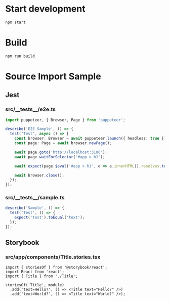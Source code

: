 # Start development

```bash
npm start
```

# Build

```bash
npm run build
```

# Source Import Sample

## Jest 
<!-- import src/__tests__/*.{js,jsx,ts,tsx} --title-tag h3 -->

### src/\_\_tests\_\_/e2e.ts


```ts
import puppeteer, { Browser, Page } from 'puppeteer';

describe('E2E Sample', () => {
  test('Test', async () => {
    const browser: Browser = await puppeteer.launch({ headless: true });
    const page: Page = await browser.newPage();

    await page.goto('http://localhost:3100');
    await page.waitForSelector('#app > h1');

    await expect(page.$eval('#app > h1', e => e.innerHTML)).resolves.toEqual('Hello World!');

    await browser.close();
  });
});

```


### src/\_\_tests\_\_/sample.ts


```ts
describe('Sample', () => {
  test('Test', () => {
    expect('text').toEqual('text');
  });
});

```

<!-- importend -->

<!-- import src/**/*.test.{js,jsx,ts,tsx} --title-tag h3 -->
<!-- importend -->

## Storybook
<!-- import src/**/*.stories.{js,jsx,ts,tsx} --title-tag h3 -->

### src/app/components/Title.stories.tsx


```tsx
import { storiesOf } from '@storybook/react';
import React from 'react';
import { Title } from './Title';

storiesOf('Title', module)
  .add('text=Hello?', () => <Title text="Hello?" />)
  .add('text=World?', () => <Title text="World?" />);

```

<!-- importend -->